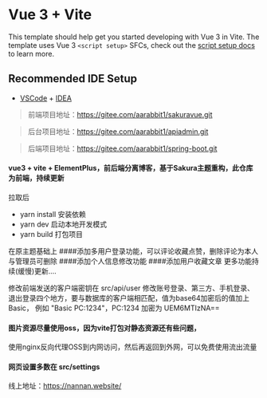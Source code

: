# Vue 3 + Vite 

This template should help get you started developing with Vue 3 in Vite. The template uses Vue 3 `<script setup>` SFCs, check out the [script setup docs](https://v3.vuejs.org/api/sfc-script-setup.html#sfc-script-setup) to learn more.

## Recommended IDE Setup

- [VSCode](https://code.visualstudio.com/) + [IDEA](https://www.jetbrains.com/idea/)

> 前端项目地址：https://gitee.com/aarabbit1/sakuravue.git

> 后台项目地址：https://gitee.com/aarabbit1/apiadmin.git

> 后端项目地址：https://gitee.com/aarabbit1/spring-boot.git

#### vue3 + vite + ElementPlus，前后端分离博客，基于Sakura主题重构，此仓库为前端，持续更新
拉取后 
- yarn install 安装依赖
- yarn dev 启动本地开发模式
- yarn build 打包项目

在原主题基础上
####添加多用户登录功能，可以评论收藏点赞，删除评论为本人与管理员可删除
####添加个人信息修改功能
####添加用户收藏文章
更多功能持续(缓慢)更新....

修改前端发送的客户端密钥在 src/api/user 修改账号登录、第三方、手机登录、退出登录四个地方，要与数据库的客户端相匹配，值为base64加密后的值加上Basic，
例如 "Basic PC:1234"，PC:1234 加密为 UEM6MTIzNA==
#### 图片资源尽量使用oss，因为vite打包对静态资源还有些问题，
使用nginx反向代理OSS到内网访问，然后再返回到外网，可以免费使用流出流量

#### 网页设置多数在 src/settings

线上地址：https://nannan.website/

